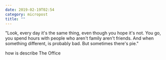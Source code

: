 ```yaml
---
date: 2019-02-19T02:54
category: micropost
title: ""
---
```


"Look, every day it's the same thing, even though you hope it's not. You go, you spend hours with people who aren't family aren't friends. And when something different, is probably bad. But sometimes there's pie."

how is describe The Office
